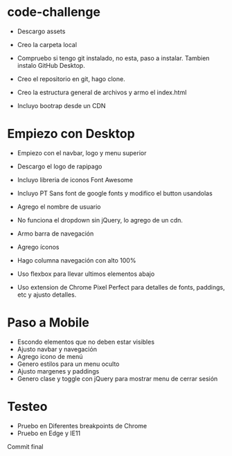 # code-challenge
- Descargo assets
- Creo la carpeta local
- Compruebo si tengo git instalado, no esta, paso a instalar. Tambien instalo GitHub Desktop.
- Creo el repositorio en git, hago clone.

- Creo la estructura general de archivos y armo el index.html
- Incluyo bootrap desde un CDN

# Empiezo con Desktop
- Empiezo con el navbar, logo y menu superior
- Descargo el logo de rapipago
- Incluyo libreria de iconos Font Awesome
- Incluyo PT Sans font de google fonts y modifico el button usandolas
- Agrego el nombre de usuario
- No funciona el dropdown sin jQuery, lo agrego de un cdn.

- Armo barra de navegación
- Agrego íconos
- Hago columna navegación con alto 100%
- Uso flexbox para llevar ultimos elementos abajo

- Uso extension de Chrome Pixel Perfect para detalles de fonts, paddings, etc y ajusto detalles.

# Paso a Mobile
- Escondo elementos que no deben estar visibles
- Ajusto navbar y navegación
- Agrego icono de menú
- Genero estilos para un menu oculto
- Ajusto margenes y paddings
- Genero clase y toggle con jQuery para mostrar menu de cerrar sesión

# Testeo
- Pruebo en Diferentes breakpoints de Chrome
- Pruebo en Edge y IE11

Commit final

